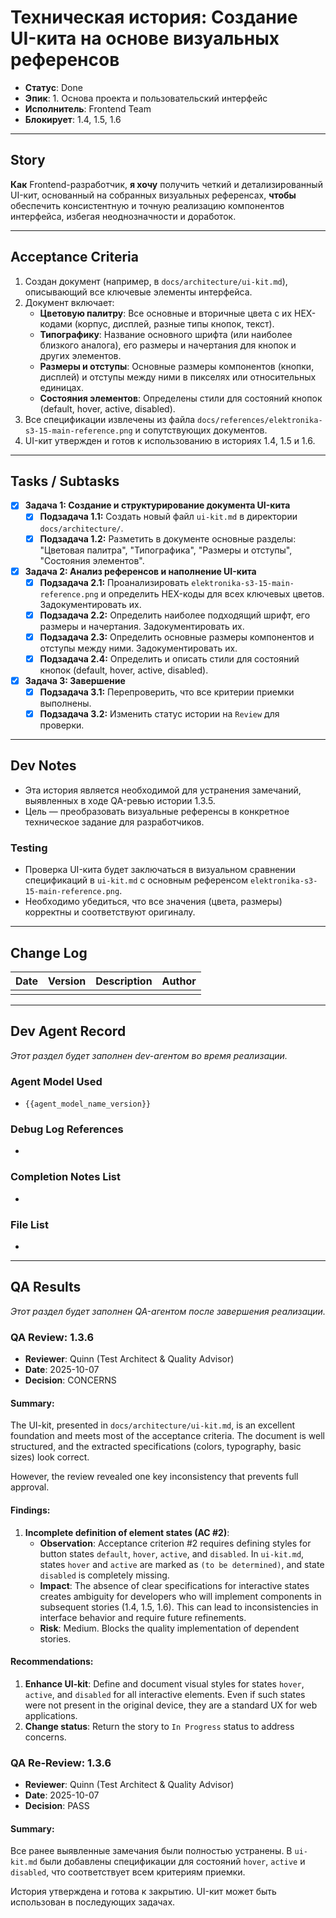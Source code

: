 # Техническая история: Создание UI-кита на основе визуальных референсов

- **Статус**: Done
- **Эпик**: 1. Основа проекта и пользовательский интерфейс
- **Исполнитель**: Frontend Team
- **Блокирует**: 1.4, 1.5, 1.6

---

## Story

**Как** Frontend-разработчик, **я хочу** получить четкий и детализированный UI-кит, основанный на собранных визуальных референсах, **чтобы** обеспечить консистентную и точную реализацию компонентов интерфейса, избегая неоднозначности и доработок.

---

## Acceptance Criteria

1.  Создан документ (например, в `docs/architecture/ui-kit.md`), описывающий все ключевые элементы интерфейса.
2.  Документ включает:
    -   **Цветовую палитру**: Все основные и вторичные цвета с их HEX-кодами (корпус, дисплей, разные типы кнопок, текст).
    -   **Типографику**: Название основного шрифта (или наиболее близкого аналога), его размеры и начертания для кнопок и других элементов.
    -   **Размеры и отступы**: Основные размеры компонентов (кнопки, дисплей) и отступы между ними в пикселях или относительных единицах.
    -   **Состояния элементов**: Определены стили для состояний кнопок (default, hover, active, disabled).
3.  Все спецификации извлечены из файла `docs/references/elektronika-s3-15-main-reference.png` и сопутствующих документов.
4.  UI-кит утвержден и готов к использованию в историях 1.4, 1.5 и 1.6.

---

## Tasks / Subtasks

- [x] **Задача 1: Создание и структурирование документа UI-кита**
    - [x] **Подзадача 1.1:** Создать новый файл `ui-kit.md` в директории `docs/architecture/`.
    - [x] **Подзадача 1.2:** Разметить в документе основные разделы: "Цветовая палитра", "Типографика", "Размеры и отступы", "Состояния элементов".

- [x] **Задача 2: Анализ референсов и наполнение UI-кита**
    - [x] **Подзадача 2.1:** Проанализировать `elektronika-s3-15-main-reference.png` и определить HEX-коды для всех ключевых цветов. Задокументировать их.
    - [x] **Подзадача 2.2:** Определить наиболее подходящий шрифт, его размеры и начертания. Задокументировать их.
    - [x] **Подзадача 2.3:** Определить основные размеры компонентов и отступы между ними. Задокументировать их.
    - [x] **Подзадача 2.4:** Определить и описать стили для состояний кнопок (default, hover, active, disabled).

- [x] **Задача 3: Завершение**
    - [x] **Подзадача 3.1:** Перепроверить, что все критерии приемки выполнены.
    - [x] **Подзадача 3.2:** Изменить статус истории на `Review` для проверки.

---

## Dev Notes

- Эта история является необходимой для устранения замечаний, выявленных в ходе QA-ревью истории 1.3.5.
- Цель — преобразовать визуальные референсы в конкретное техническое задание для разработчиков.

### Testing
- Проверка UI-кита будет заключаться в визуальном сравнении спецификаций в `ui-kit.md` с основным референсом `elektronika-s3-15-main-reference.png`.
- Необходимо убедиться, что все значения (цвета, размеры) корректны и соответствуют оригиналу.

---

## Change Log

| Date | Version | Description | Author |
| --- | --- | --- | --- |
| | | | |

---

## Dev Agent Record
_Этот раздел будет заполнен dev-агентом во время реализации._

### Agent Model Used
- `{{agent_model_name_version}}`

### Debug Log References
-

### Completion Notes List
-

### File List
-

---

## QA Results
_Этот раздел будет заполнен QA-агентом после завершения реализации._

### QA Review: 1.3.6
- **Reviewer**: Quinn (Test Architect & Quality Advisor)
- **Date**: 2025-10-07
- **Decision**: CONCERNS

#### Summary:
The UI-kit, presented in `docs/architecture/ui-kit.md`, is an excellent foundation and meets most of the acceptance criteria. The document is well structured, and the extracted specifications (colors, typography, basic sizes) look correct.

However, the review revealed one key inconsistency that prevents full approval.

#### Findings:
1.  **Incomplete definition of element states (AC #2)**:
    -   **Observation**: Acceptance criterion #2 requires defining styles for button states `default`, `hover`, `active`, and `disabled`. In `ui-kit.md`, states `hover` and `active` are marked as `(to be determined)`, and state `disabled` is completely missing.
    -   **Impact**: The absence of clear specifications for interactive states creates ambiguity for developers who will implement components in subsequent stories (1.4, 1.5, 1.6). This can lead to inconsistencies in interface behavior and require future refinements.
    -   **Risk**: Medium. Blocks the quality implementation of dependent stories.

#### Recommendations:
1.  **Enhance UI-kit**: Define and document visual styles for states `hover`, `active`, and `disabled` for all interactive elements. Even if such states were not present in the original device, they are a standard UX for web applications.
2.  **Change status**: Return the story to `In Progress` status to address concerns.

### QA Re-Review: 1.3.6
- **Reviewer**: Quinn (Test Architect & Quality Advisor)
- **Date**: 2025-10-07
- **Decision**: PASS

#### Summary:
Все ранее выявленные замечания были полностью устранены. В `ui-kit.md` были добавлены спецификации для состояний `hover`, `active` и `disabled`, что соответствует всем критериям приемки.

История утверждена и готова к закрытию. UI-кит может быть использован в последующих задачах.
